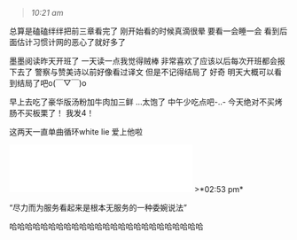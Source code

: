 >*10:21 am*

总算是磕磕绊绊把前三章看完了
刚开始看的时候真滴很晕
要看一会睡一会
看到后面估计习惯计网的恶心了就好多了
<!--more-->
墨墨阅读昨天开班了
一天读一点我觉得贼棒
非常喜欢了应该以后每次开班都会报下去了
警察与赞美诗以前好像看过译文
但是不记得结局了
好奇
明天大概可以看到结局了吧o(￣▽￣)o

早上去吃了豪华版汤粉加牛肉加三鲜
...太饱了
中午少吃点吧-..-
今天绝对不买烤肠不买板栗了！
我发4！

这两天一直单曲循环white lie
爱上他啦
<iframe frameborder="no" border="0" marginwidth="0" marginheight="0" width=330 height=86 src="//music.163.com/outchain/player?type=2&id=1610477&auto=1&height=66"></iframe>
>*02:53 pm*

“尽力而为服务看起来是根本无服务的一种委婉说法”

哈哈哈哈哈哈哈哈哈哈哈哈哈哈哈哈哈哈哈哈哈哈哈哈哈
